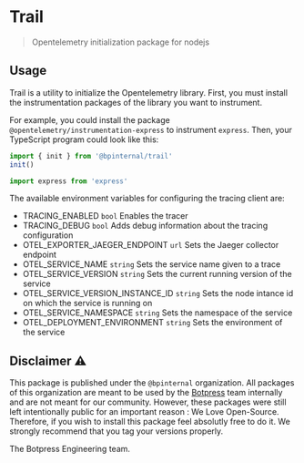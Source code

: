 # Trail

> Opentelemetry initialization package for nodejs

## Usage

Trail is a utility to initialize the Opentelemetry library. First, you must install the instrumentation packages of the library you want to instrument.

For example, you could install the package `@opentelemetry/instrumentation-express` to instrument `express`. Then, your TypeScript program could look like this:

```ts
import { init } from '@bpinternal/trail'
init()

import express from 'express'
```

The available environment variables for configuring the tracing client are:

- TRACING_ENABLED `bool` Enables the tracer
- TRACING_DEBUG `bool` Adds debug information about the tracing configuration
- OTEL_EXPORTER_JAEGER_ENDPOINT `url` Sets the Jaeger collector endpoint
- OTEL_SERVICE_NAME `string` Sets the service name given to a trace
- OTEL_SERVICE_VERSION `string` Sets the current running version of the service
- OTEL_SERVICE_VERSION_INSTANCE_ID `string` Sets the node intance id on which the service is running on
- OTEL_SERVICE_NAMESPACE `string` Sets the namespace of the service
- OTEL_DEPLOYMENT_ENVIRONMENT `string` Sets the environment of the service

## Disclaimer ⚠️

This package is published under the `@bpinternal` organization. All packages of this organization are meant to be used by the [Botpress](https://github.com/botpress/botpress) team internally and are not meant for our community. However, these packages were still left intentionally public for an important reason : We Love Open-Source. Therefore, if you wish to install this package feel absolutly free to do it. We strongly recommend that you tag your versions properly.

The Botpress Engineering team.
